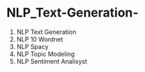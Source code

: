 # NLP_Text-Generation-
1. NLP Text Generation
2. NLP 10 Wordnet
3. NLP Spacy
4. NLP Topic Modeling
5. NLP Sentiment Analisyst
